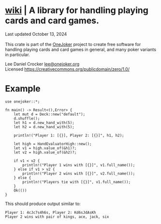 # [wiki](https://github.com/lcrocker/ojpoker/wiki/Rust_Libraries) | A library for handling playing cards and card games.

Last updated October 13, 2024 \
\
This crate is part of the [OneJoker](https://onejoker.org) project
to create free software for handling playing cards and card games
in general, and many poker variants in particular.

Lee Daniel Crocker <lee@onejoker.org> \
Licensed <https://creativecommons.org/publicdomain/zero/1.0/>

# Example
```
use onejoker::*;

fn main() -> Result<(),Error> {
    let mut d = Deck::new("default");
    d.shuffle();
    let h1 = d.new_hand_with(5);
    let h2 = d.new_hand_with(5);

    println!("Player 1: [{}], Player 2: [{}]", h1, h2);

    let high = HandEvaluatorHigh::new();
    let v1 = high.value_of(&h1)?;
    let v2 = high.value_of(&h2)?;

    if v1 < v2 {
        println!("Player 1 wins with [{}]", v1.full_name());
    } else if v1 > v2 {
        println!("Player 2 wins with [{}]", v2.full_name());
    } else {
        println!("Players tie with [{}]", v1.full_name());
    }
    Ok(())
}
```
This should produce output similar to:
```text
Player 1: 4cJc7s4h6s, Player 2: Kd6sJdAsKh
Player 2 wins with pair of kings, ace, jack, six
```
